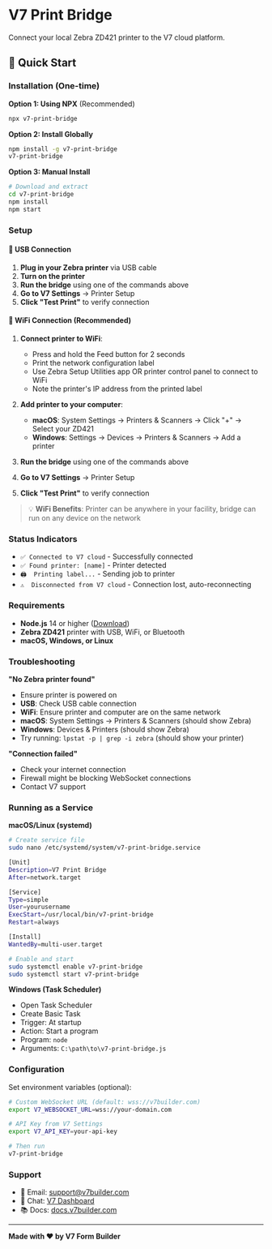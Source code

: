 # V7 Print Bridge

Connect your local Zebra ZD421 printer to the V7 cloud platform.

## 🚀 Quick Start

### Installation (One-time)

**Option 1: Using NPX** (Recommended)
```bash
npx v7-print-bridge
```

**Option 2: Install Globally**
```bash
npm install -g v7-print-bridge
v7-print-bridge
```

**Option 3: Manual Install**
```bash
# Download and extract
cd v7-print-bridge
npm install
npm start
```

### Setup

#### 🔌 USB Connection
1. **Plug in your Zebra printer** via USB cable
2. **Turn on the printer**
3. **Run the bridge** using one of the commands above
4. **Go to V7 Settings** → Printer Setup
5. **Click "Test Print"** to verify connection

#### 📶 WiFi Connection (Recommended)
1. **Connect printer to WiFi**:
   - Press and hold the Feed button for 2 seconds
   - Print the network configuration label
   - Use Zebra Setup Utilities app OR printer control panel to connect to WiFi
   - Note the printer's IP address from the printed label

2. **Add printer to your computer**:
   - **macOS**: System Settings → Printers & Scanners → Click "+" → Select your ZD421
   - **Windows**: Settings → Devices → Printers & Scanners → Add a printer

3. **Run the bridge** using one of the commands above
4. **Go to V7 Settings** → Printer Setup
5. **Click "Test Print"** to verify connection

> 💡 **WiFi Benefits**: Printer can be anywhere in your facility, bridge can run on any device on the network

### Status Indicators

- `✅ Connected to V7 cloud` - Successfully connected
- `✅ Found printer: [name]` - Printer detected
- `🖨️  Printing label...` - Sending job to printer
- `⚠️  Disconnected from V7 cloud` - Connection lost, auto-reconnecting

### Requirements

- **Node.js** 14 or higher ([Download](https://nodejs.org))
- **Zebra ZD421** printer with USB, WiFi, or Bluetooth
- **macOS, Windows, or Linux**

### Troubleshooting

**"No Zebra printer found"**
- Ensure printer is powered on
- **USB**: Check USB cable connection
- **WiFi**: Ensure printer and computer are on the same network
- **macOS**: System Settings → Printers & Scanners (should show Zebra)
- **Windows**: Devices & Printers (should show Zebra)
- Try running: `lpstat -p | grep -i zebra` (should show your printer)

**"Connection failed"**
- Check your internet connection
- Firewall might be blocking WebSocket connections
- Contact V7 support

### Running as a Service

**macOS/Linux (systemd)**
```bash
# Create service file
sudo nano /etc/systemd/system/v7-print-bridge.service

[Unit]
Description=V7 Print Bridge
After=network.target

[Service]
Type=simple
User=yourusername
ExecStart=/usr/local/bin/v7-print-bridge
Restart=always

[Install]
WantedBy=multi-user.target

# Enable and start
sudo systemctl enable v7-print-bridge
sudo systemctl start v7-print-bridge
```

**Windows (Task Scheduler)**
- Open Task Scheduler
- Create Basic Task
- Trigger: At startup
- Action: Start a program
- Program: `node`
- Arguments: `C:\path\to\v7-print-bridge.js`

### Configuration

Set environment variables (optional):

```bash
# Custom WebSocket URL (default: wss://v7builder.com)
export V7_WEBSOCKET_URL=wss://your-domain.com

# API Key from V7 Settings
export V7_API_KEY=your-api-key

# Then run
v7-print-bridge
```

### Support

- 📧 Email: support@v7builder.com
- 💬 Chat: [V7 Dashboard](https://app.v7builder.com)
- 📚 Docs: [docs.v7builder.com](https://docs.v7builder.com)

---

**Made with ❤️ by V7 Form Builder**

